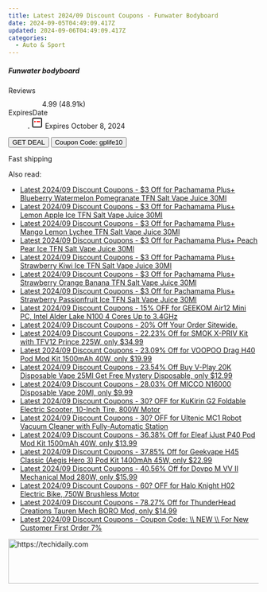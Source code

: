 ```yaml
---
title: Latest 2024/09 Discount Coupons - Funwater Bodyboard
date: 2024-09-05T04:49:09.417Z
updated: 2024-09-06T04:49:09.417Z
categories:
  - Auto & Sport
---
```



<div class="max-w-4xl mx-auto grid grid-cols-1 lg:max-w-5xl lg:gap-x-20 lg:grid-cols-2">
  <div class="relative p-3 col-start-1 row-start-1 flex flex-col-reverse rounded-lg bg-gradient-to-t from-black/75 via-black/0 sm:bg-none sm:row-start-2 sm:p-0 lg:row-start-1">
    <h5 class="mt-1 text-lg font-semibold text-white sm:text-slate-900 md:text-2xl dark:sm:text-white">Funwater bodyboard</h5>
  </div>
  
  <div class="col-start-1 col-end-3 row-start-1 grid gap-4 sm:mb-6 sm:grid-cols-4 lg:col-start-2 lg:row-span-6 lg:row-end-6 lg:mb-0 lg:gap-6">
    
  </div>
  <dl class="row-start-2 mt-4 flex items-center text-xs font-medium sm:row-start-3 sm:mt-1 md:mt-2.5 lg:row-start-2">
    <dt class="sr-only">Reviews</dt>
    <dd class="flex items-center text-indigo-600 dark:text-indigo-400">
      <svg width="24" height="24" fill="none" aria-hidden="true" class="mr-1 stroke-current dark:stroke-indigo-500">
        <path d="m12 5 2 5h5l-4 4 2.103 5L12 16l-5.103 3L9 14l-4-4h5l2-5Z" stroke-width="2" stroke-linecap="round" stroke-linejoin="round" />
      </svg>
      <span>4.99 <span class="font-normal text-slate-400">(48.91k)</span></span>
    </dd>
    <dt class="sr-only">ExpiresDate</dt>
    <dd class="flex items-center">
      <svg width="2" height="2" aria-hidden="true" fill="currentColor" class="mx-3 text-slate-300">
        <circle cx="1" cy="1" r="1" />
      </svg>
      <svg width="24" height="24" viewBox="0 0 24 24" fill="none" stroke="currentColor" stroke-width="2">
        <rect x="3" y="3" width="18" height="18" rx="2" fill="#fff" />
        <path d="M6 10L18 10" stroke="red" stroke-width="2" fill="none" />
        <path d="M10 6L10 18" stroke="#fff" stroke-width="2" fill="none" />
      </svg>
      Expires October 8, 2024    </dd>
  </dl>
  <div class="col-start-1 row-start-3 mt-4 self-center sm:col-start-2 sm:row-span-2 sm:row-start-2 sm:mt-0 lg:col-start-1 lg:row-start-3 lg:row-end-4 lg:mt-6">
    <button type="button" onClick="javascript:window.open(decodeURIComponent('https%3A%2F%2Fwww.shareasale.com%2Fu.cfm%3Fd%3D1118690%26m%3D97331%26u%3D4338022'), '_blank');void(0);" class="rounded-lg bg-red-600 px-3 py-2 text-sm font-medium leading-6 text-white">GET DEAL</button>
    <button type="button" onClick="javascript:window.open(decodeURIComponent('https%3A%2F%2Fwww.shareasale.com%2Fu.cfm%3Fd%3D1118690%26m%3D97331%26u%3D4338022'), '_blank');void(0);" class="border-dashed border-2 border-indigo-600 bg-green-100 text-sm leading-6 font-medium py-2 px-3 rounded-lg">Coupon Code: gplife10</button>
  </div>
  <p class="col-start-1 mt-4 text-sm leading-6 sm:col-span-2 lg:col-span-1 lg:row-start-4 lg:mt-6 dark:text-slate-400">
    Fast shipping 
  </p>
</div>
<span class="atpl-alsoreadstyle">Also read:</span>
<div><ul>
<li><a href="https://coupons.techidaily.com/coupon-1123223-share-59344-sale/"><u>Latest 2024/09 Discount Coupons - $3 Off for Pachamama Plus+ Blueberry Watermelon Pomegranate TFN Salt Vape Juice 30Ml</u></a></li>
<li><a href="https://coupons.techidaily.com/coupon-1123221-share-59344-sale/"><u>Latest 2024/09 Discount Coupons - $3 Off for Pachamama Plus+ Lemon Apple Ice TFN Salt Vape Juice 30Ml</u></a></li>
<li><a href="https://coupons.techidaily.com/coupon-1123222-share-59344-sale/"><u>Latest 2024/09 Discount Coupons - $3 Off for Pachamama Plus+ Mango Lemon Lychee TFN Salt Vape Juice 30Ml</u></a></li>
<li><a href="https://coupons.techidaily.com/coupon-1123220-share-59344-sale/"><u>Latest 2024/09 Discount Coupons - $3 Off for Pachamama Plus+ Peach Pear Ice TFN Salt Vape Juice 30Ml</u></a></li>
<li><a href="https://coupons.techidaily.com/coupon-1123219-share-59344-sale/"><u>Latest 2024/09 Discount Coupons - $3 Off for Pachamama Plus+ Strawberry Kiwi Ice TFN Salt Vape Juice 30Ml</u></a></li>
<li><a href="https://coupons.techidaily.com/coupon-1123224-share-59344-sale/"><u>Latest 2024/09 Discount Coupons - $3 Off for Pachamama Plus+ Strawberry Orange Banana TFN Salt Vape Juice 30Ml</u></a></li>
<li><a href="https://coupons.techidaily.com/coupon-1123218-share-59344-sale/"><u>Latest 2024/09 Discount Coupons - $3 Off for Pachamama Plus+ Strawberry Passionfruit Ice TFN Salt Vape Juice 30Ml</u></a></li>
<li><a href="https://coupons.techidaily.com/coupon-1123285-share-77450-sale/"><u>Latest 2024/09 Discount Coupons - 15% OFF for GEEKOM Air12 Mini PC, Intel Alder Lake N100 4 Cores Up to 3.4GHz</u></a></li>
<li><a href="https://coupons.techidaily.com/coupon-1123943-share-155620-sale/"><u>Latest 2024/09 Discount Coupons - 20% Off Your Order Sitewide.</u></a></li>
<li><a href="https://coupons.techidaily.com/coupon-745160-share-90958-sale/"><u>Latest 2024/09 Discount Coupons - 22.23% Off for SMOK X-PRIV Kit with TFV12 Prince 225W, only $34.99</u></a></li>
<li><a href="https://coupons.techidaily.com/coupon-1043616-share-90958-sale/"><u>Latest 2024/09 Discount Coupons - 23.09% Off for VOOPOO Drag H40 Pod Mod Kit 1500mAh 40W, only $19.99</u></a></li>
<li><a href="https://coupons.techidaily.com/coupon-1113208-share-90958-sale/"><u>Latest 2024/09 Discount Coupons - 23.54% Off Buy V-Play 20K Disposable Vape 25Ml Get Free Mystery Disposable, only $12.99</u></a></li>
<li><a href="https://coupons.techidaily.com/coupon-1083796-share-90958-sale/"><u>Latest 2024/09 Discount Coupons - 28.03% Off MICCO N16000 Disposable Vape 20Ml, only $9.99</u></a></li>
<li><a href="https://coupons.techidaily.com/coupon-1123266-share-77450-sale/"><u>Latest 2024/09 Discount Coupons - 30? OFF for KuKirin G2 Foldable Electric Scooter, 10-Inch Tire, 800W Motor</u></a></li>
<li><a href="https://coupons.techidaily.com/coupon-1123280-share-77450-sale/"><u>Latest 2024/09 Discount Coupons - 30? OFF for Ultenic MC1 Robot Vacuum Cleaner with Fully-Automatic Station</u></a></li>
<li><a href="https://coupons.techidaily.com/coupon-995793-share-90958-sale/"><u>Latest 2024/09 Discount Coupons - 36.38% Off for Eleaf iJust P40 Pod Mod Kit 1500mAh 40W, only $13.99</u></a></li>
<li><a href="https://coupons.techidaily.com/coupon-1028166-share-90958-sale/"><u>Latest 2024/09 Discount Coupons - 37.85% Off for Geekvape H45 Classic (Aegis Hero 3) Pod Kit 1400mAh 45W, only $22.99</u></a></li>
<li><a href="https://coupons.techidaily.com/coupon-854800-share-90958-sale/"><u>Latest 2024/09 Discount Coupons - 40.56% Off for Dovpo M VV II Mechanical Mod 280W, only $15.99</u></a></li>
<li><a href="https://coupons.techidaily.com/coupon-1123271-share-77450-sale/"><u>Latest 2024/09 Discount Coupons - 60? OFF for Halo Knight H02 Electric Bike, 750W Brushless Motor</u></a></li>
<li><a href="https://coupons.techidaily.com/coupon-1038122-share-90958-sale/"><u>Latest 2024/09 Discount Coupons - 78.27% Off for ThunderHead Creations Tauren Mech BORO Mod, only $14.99</u></a></li>
<li><a href="https://coupons.techidaily.com/coupon-1124045-share-84147-sale/"><u>Latest 2024/09 Discount Coupons - Coupon Code: \\ NEW \\ For New Customer First Order 7%</u></a></li>
</ul></div>

<ins class="adsbygoogle"
      style="display:block"
      data-ad-client="ca-pub-7571918770474297"
      data-ad-slot="8358498916"
      data-ad-format="auto"
      data-full-width-responsive="true"></ins>
<!-- affiliate ads begin -->
<a href="https://appsumo.8odi.net/c/5597632/2075462/7443" target="_top" id="2075462">
  <img src="//a.impactradius-go.com/display-ad/7443-2075462" border="0" alt="https://techidaily.com" width="728" height="90"/>
</a>
<img height="0" width="0" src="https://appsumo.8odi.net/i/5597632/2075462/7443" style="position:absolute;visibility:hidden;" border="0" />
<!-- affiliate ads end -->